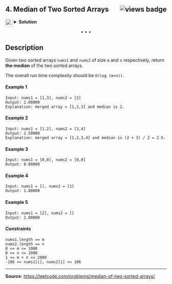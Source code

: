 ## 4. Median of Two Sorted Arrays <img src="https://tinyurl.com/uc26jkuj" align="right" alt="views badge">

<details>
<summary>
    <img src="https://git.io/JDE5D" height="24" align="left" alt="swift">
    <b>Solution</b>
</summary>

<br/>

```swift

class Solution {
    func findMedianSortedArrays(_ nums1: [Int], _ nums2: [Int]) -> Double {
        
        let n1count = nums1.count
        let n2count = nums2.count
        
        var array = Array(repeating: 0, count: n1count + n2count)
        
        var i = n1count - 1, t = n2count - 1, c = n1count + n2count - 1
        
        while c >= 0 {
            if t < 0 || i >= 0 && nums1[i] > nums2[t] {
                array[c] = nums1[i]
                i = i - 1
            } else {
                array[c] = nums2[t]
                t = t - 1
            }
            c = c - 1
        }
        let x = array.count / 2
        return array.count % 2 == 0 ? Double(array[x-1] + array[x]) / 2 : Double(array[x])
    }
}

```

<p>
<a href="https://gist.github.com/asahiocean/5a9be64420276fa743455659ce530510">
<img src="https://git.io/JDNlC" alt="GitHub Gist" height="18" align="center">
</a>
<a href="https://leetcode.com/problems/median-of-two-sorted-arrays/discuss/1134918">
<img src="https://git.io/JDSVA" alt="LeetCode Discuss" height="28" align="right">
</a>
</p>
    
</details>

<p align="center">• • •</p>

## Description

Given two sorted arrays `nums1` and `nums2` of size `m` and `n` respectively, return **the median** of the two sorted arrays.

The overall run time complexity should be `O(log (m+n))`.

#### Example 1

```
Input: nums1 = [1,3], nums2 = [2]
Output: 2.00000
Explanation: merged array = [1,2,3] and median is 2.
```

#### Example 2

```
Input: nums1 = [1,2], nums2 = [3,4]
Output: 2.50000
Explanation: merged array = [1,2,3,4] and median is (2 + 3) / 2 = 2.5.
```

#### Example 3

```
Input: nums1 = [0,0], nums2 = [0,0]
Output: 0.00000
```

#### Example 4

```
Input: nums1 = [], nums2 = [1]
Output: 1.00000
```

#### Example 5

```
Input: nums1 = [2], nums2 = []
Output: 2.00000
```

#### Constraints

```
nums1.length == m
nums2.length == n
0 <= m <= 1000
0 <= n <= 1000
1 <= m + n <= 2000
-106 <= nums1[i], nums2[i] <= 106
```

---

**Source:** https://leetcode.com/problems/median-of-two-sorted-arrays/
